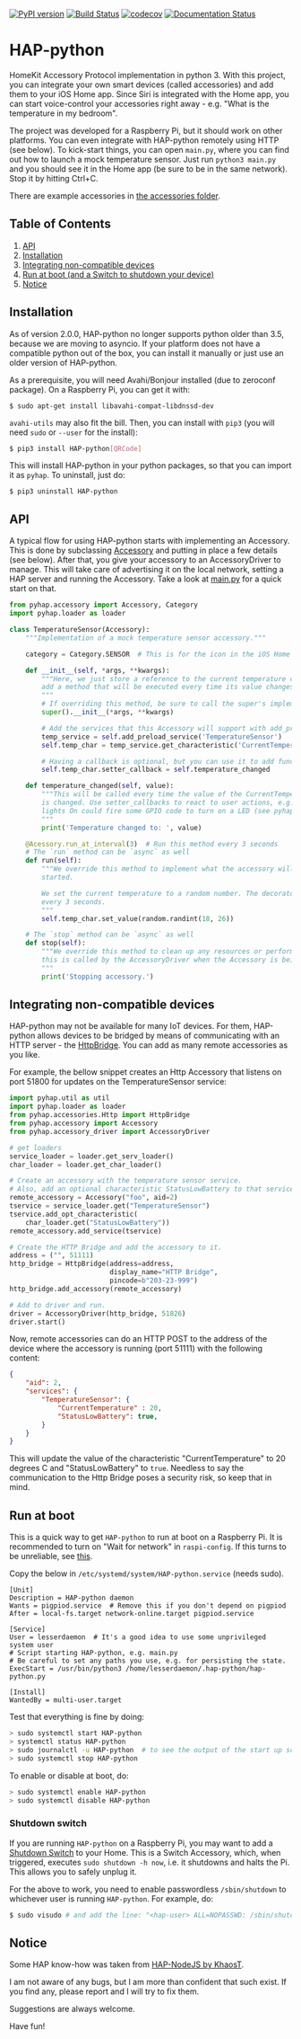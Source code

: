 [![PyPI version](https://badge.fury.io/py/HAP-python.svg)](https://badge.fury.io/py/HAP-python) [![Build Status](https://travis-ci.org/ikalchev/HAP-python.svg?branch=master)](https://travis-ci.org/ikalchev/HAP-python) [![codecov](https://codecov.io/gh/ikalchev/HAP-python/branch/master/graph/badge.svg)](https://codecov.io/gh/ikalchev/HAP-python) [![Documentation Status](https://readthedocs.org/projects/hap-python/badge/?version=latest)](http://hap-python.readthedocs.io/en/latest/?badge=latest)
# HAP-python

HomeKit Accessory Protocol implementation in python 3.
With this project, you can integrate your own smart devices (called accessories) and add them to your
iOS Home app. Since Siri is integrated with the Home app, you can start voice-control your
accessories right away - e.g. "What is the temperature in my bedroom".

The project was developed for a Raspberry Pi, but it should work on other platforms. You
can even integrate with HAP-python remotely using HTTP (see below). To kick-start things,
you can open `main.py`, where you can find out how to launch a mock temperature sensor.
Just run `python3 main.py` and you should see it in the Home app (be sure to be in the same network).
Stop it by hitting Ctrl+C.

There are example accessories in [the accessories folder](pyhap/accessories).

## Table of Contents
1. [API](#API)
2. [Installation](#Installation)
3. [Integrating non-compatible devices](#HttpAcc)
4. [Run at boot (and a Switch to shutdown your device)](#AtBoot)
5. [Notice](#Notice)

## Installation <a name="Installation"></a>

As of version 2.0.0, HAP-python no longer supports python older than 3.5, because we
are moving to asyncio. If your platform does not have a compatible python out of the
box, you can install it manually or just use an older version of HAP-python.

As a prerequisite, you will need Avahi/Bonjour installed (due to zeroconf package).
On a Raspberry Pi, you can get it with:
```
$ sudo apt-get install libavahi-compat-libdnssd-dev
```
`avahi-utils` may also fit the bill. Then, you can install with `pip3` (you will need `sudo` or `--user` for the install):
```sh
$ pip3 install HAP-python[QRCode]
```

This will install HAP-python in your python packages, so that you can import it as `pyhap`. To uninstall, just do:
```
$ pip3 uninstall HAP-python
```

## API <a name="API"></a>

A typical flow for using HAP-python starts with implementing an Accessory. This is done by
subclassing [Accessory](pyhap/accessory.py) and putting in place a few details
(see below). After that, you give your accessory to an AccessoryDriver to manage. This
will take care of advertising it on the local network, setting a HAP server and
running the Accessory. Take a look at [main.py](main.py) for a quick start on that.

```python
from pyhap.accessory import Accessory, Category
import pyhap.loader as loader

class TemperatureSensor(Accessory):
    """Implementation of a mock temperature sensor accessory."""

    category = Category.SENSOR  # This is for the icon in the iOS Home app.

    def __init__(self, *args, **kwargs):
        """Here, we just store a reference to the current temperature characteristic and
        add a method that will be executed every time its value changes.
        """
        # If overriding this method, be sure to call the super's implementation first.
        super().__init__(*args, **kwargs)

        # Add the services that this Accessory will support with add_preload_service here
        temp_service = self.add_preload_service('TemperatureSensor')
        self.temp_char = temp_service.get_characteristic('CurrentTemperature')

        # Having a callback is optional, but you can use it to add functionality.
        self.temp_char.setter_callback = self.temperature_changed

    def temperature_changed(self, value):
        """This will be called every time the value of the CurrentTemperature
        is changed. Use setter_callbacks to react to user actions, e.g. setting the
        lights On could fire some GPIO code to turn on a LED (see pyhap/accessories/LightBulb.py).
        """
        print('Temperature changed to: ', value)

    @Acessory.run_at_interval(3)  # Run this method every 3 seconds
    # The `run` method can be `async` as well
    def run(self):
        """We override this method to implement what the accessory will do when it is
        started.

        We set the current temperature to a random number. The decorator runs this method
        every 3 seconds.
        """
        self.temp_char.set_value(random.randint(18, 26))

    # The `stop` method can be `async` as well
    def stop(self):
        """We override this method to clean up any resources or perform final actions, as
        this is called by the AccessoryDriver when the Accessory is being stopped.
        """
        print('Stopping accessory.')
```

## Integrating non-compatible devices <a name="HttpAcc"></a>
HAP-python may not be available for many IoT devices. For them, HAP-python allows devices
to be bridged by means of communicating with an HTTP server - the [HttpBridge](pyhap/accessories/Http.py). You can add as many remote accessories as you like.

For example, the bellow snippet creates an Http Accessory that listens on port 51800
for updates on the TemperatureSensor service:
```python
import pyhap.util as util
import pyhap.loader as loader
from pyhap.accessories.Http import HttpBridge
from pyhap.accessory import Accessory
from pyhap.accessory_driver import AccessoryDriver

# get loaders
service_loader = loader.get_serv_loader()
char_loader = loader.get_char_loader()

# Create an accessory with the temperature sensor service.
# Also, add an optional characteristic StatusLowBattery to that service.
remote_accessory = Accessory("foo", aid=2)
tservice = service_loader.get("TemperatureSensor")
tservice.add_opt_characteristic(
    char_loader.get("StatusLowBattery"))
remote_accessory.add_service(tservice)

# Create the HTTP Bridge and add the accessory to it.
address = ("", 51111)
http_bridge = HttpBridge(address=address,
                         display_name="HTTP Bridge",
                         pincode=b"203-23-999")
http_bridge.add_accessory(remote_accessory)

# Add to driver and run.
driver = AccessoryDriver(http_bridge, 51826)
driver.start()
```
Now, remote accessories can do an HTTP POST to the address of the device where the
accessory is running (port 51111) with the following content:
```json
{
    "aid": 2,
    "services": {
        "TemperatureSensor": {
            "CurrentTemperature" : 20,
            "StatusLowBattery": true,
        }
    }
}
```
This will update the value of the characteristic "CurrentTemperature" to 20 degrees C
and "StatusLowBattery" to `true`.
Needless to say the communication to the Http Bridge poses a security risk, so
keep that in mind.

## Run at boot <a name="AtBoot"></a>
This is a quick way to get `HAP-python` to run at boot on a Raspberry Pi. It is recommended
to turn on "Wait for network" in `raspi-config`. If this turns to be unreliable, see
[this](https://www.raspberrypi.org/forums/viewtopic.php?f=66&t=187225).

Copy the below in `/etc/systemd/system/HAP-python.service` (needs sudo).
```
[Unit]
Description = HAP-python daemon
Wants = pigpiod.service  # Remove this if you don't depend on pigpiod
After = local-fs.target network-online.target pigpiod.service

[Service]
User = lesserdaemon  # It's a good idea to use some unprivileged system user
# Script starting HAP-python, e.g. main.py
# Be careful to set any paths you use, e.g. for persisting the state.
ExecStart = /usr/bin/python3 /home/lesserdaemon/.hap-python/hap-python.py

[Install]
WantedBy = multi-user.target
```

Test that everything is fine by doing:

```sh
> sudo systemctl start HAP-python
> systemctl status HAP-python
> sudo journalctl -u HAP-python  # to see the output of the start up script.
> sudo systemctl stop HAP-python
```

To enable or disable at boot, do:

```sh
> sudo systemctl enable HAP-python
> sudo systemctl disable HAP-python
```

### Shutdown switch

If you are running `HAP-python` on a Raspberry Pi, you may want to add a
[Shutdown Switch](pyhap/accessories/ShutdownSwitch.py) to your Home. This is a
Switch Accessory, which, when triggered, executes `sudo shutdown -h now`, i.e.
it shutdowns and halts the Pi. This allows you to safely unplug it.

For the above to work, you need to enable passwordless `/sbin/shutdown` to whichever
user is running `HAP-python`. For example, do:
```sh
$ sudo visudo # and add the line: "<hap-user> ALL=NOPASSWD: /sbin/shutdown".
```

## Notice <a name="Notice"></a>

Some HAP know-how was taken from [HAP-NodeJS by KhaosT](https://github.com/KhaosT/HAP-NodeJS).

I am not aware of any bugs, but I am more than confident that such exist. If you find any,
please report and I will try to fix them.

Suggestions are always welcome.

Have fun!
